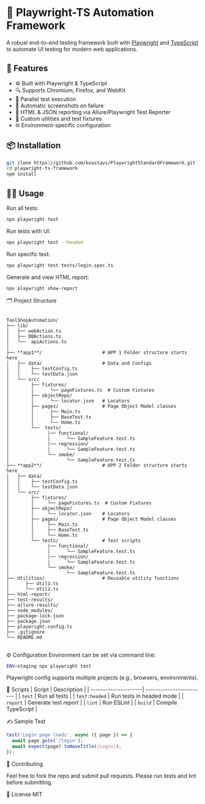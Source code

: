 # 🧪 Playwright-TS Automation Framework

A robust end-to-end testing framework built with [Playwright](https://playwright.dev/) and [TypeScript](https://www.typescriptlang.org/) to automate UI testing for modern web applications.

## 🚀 Features

- ⚙️ Built with Playwright & TypeScript
- 🔍 Supports Chromium, Firefox, and WebKit
- 🧪 Parallel test execution
- 📸 Automatic screenshots on failure
- 📄 HTML & JSON reporting via Allure/Playwright Test Reporter
- 🔧 Custom utilities and test fixtures
- 🌐 Environment-specific configuration

## 📦 Installation

```bash
git clone https://github.com/koustavs/PlaywrightStandardFramework.git
cd playwright-ts-framework
npm install
```

## 🏃‍♂️ Usage
Run all tests:
```bash
npx playwright test
```
Run tests with UI:
```bash
npx playwright test --headed
```
Run specific test:
```bash
npx playwright test tests/login.spec.ts
```
Generate and view HTML report:
```bash
npx playwright show-report
```
🗂️ Project Structure
<pre> <code>
ToolShopAutomation/
├── lib/
│   ├── webAction.ts
│   ├── DBActions.ts
│   └──  apiActions.ts
|
├── **app1**/                      # APP 1 Folder structure starts here
│   ├── data/                      # Data and Configs
│   │    ├── testConfig.ts
│   │    └── testData.json
│   └── src/
│        ├── fixtures/
│        │      └── pageFixtures.ts  # Custom Fixtures
│        ├── objectRepo/
│        │      └── locator.json   # Locators
│        ├── pages/                # Page Object Model classes
│        │      ├── Main.ts
│        │      ├── BaseTest.ts
│        │      └── Home.ts
│        └──  tests/
│              |── functional/
│              |      └── SampleFeature.test.ts
│              |── regression/
│              |      └── SampleFeature.test.ts
│              └── smoke/
│                     └── SampleFeature.test.ts
├── **app2**/                      # APP 2 Folder structure starts here
│   ├── data/
│   │    ├── testConfig.ts
│   │    └── testData.json
│   └── src/
│        ├── fixtures/
│        │     └── pageFixtures.ts  # Custom Fixtures
│        ├── objectRepo/
│        │     └── locator.json    # Locators
│        ├── pages/                # Page Object Model classes
│        │     ├── Main.ts
│        │     ├── BaseTest.ts
│        │     └── Home.ts
│        └── tests/                # Test scripts
│              |── functional/
│              |      └── SampleFeature.test.ts
│              |── regression/
│              |      └── SampleFeature.test.ts
│              └── smoke/
│                     └── SampleFeature.test.ts
├── Utilities/                     # Reusable utility functions
│      ├── Util1.ts
│      └── Util2.ts
├── html-report/
├── test-results/
├── allure-results/
├── node_modules/
├── package-lock.json
├── package.json
├── playwright.config.ts
├── .gitignore
└── README.md
</code> </pre>
⚙️ Configuration
Environment can be set via command line:
```bash
ENV=staging npx playwright test
```
Playwright config supports multiple projects (e.g., browsers, environments).

📜 Scripts
| Script               | Description              |
| ---------------------| ------------------------ |
| `test`               | Run all tests            |
| `test:headed`        | Run tests in headed mode |
| `report`             | Generate test report     |
| `lint`               | Run ESLint               |
| `build`              | Compile TypeScript       |



✍️ Sample Test
```ts
test('Login page loads', async ({ page }) => {
  await page.goto('/login');
  await expect(page).toHaveTitle(/Login/);
});
```

🤝 Contributing

Feel free to fork the repo and submit pull requests. Please run tests and lint before submitting.

📄 License
MIT